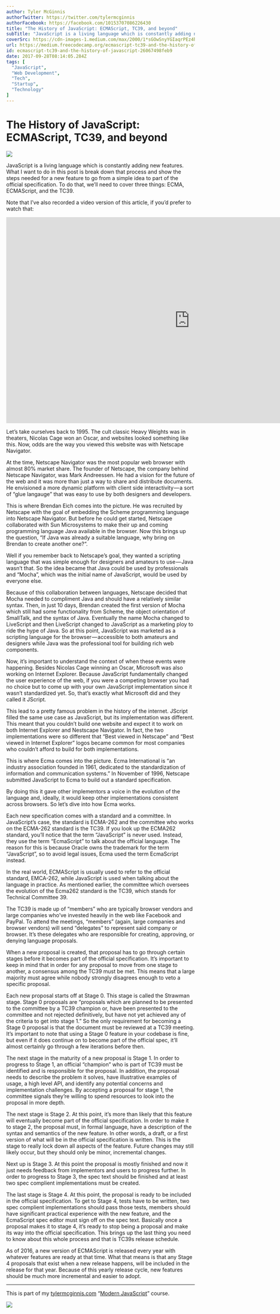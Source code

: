 ```yaml
---
author: Tyler McGinnis
authorTwitter: https://twitter.com/tylermcginnis
authorFacebook: https://facebook.com/10153707086226430
title: "The History of JavaScript: ECMAScript, TC39, and beyond"
subTitle: "JavaScript is a living language which is constantly adding new features. What I want to do in this post is break down that process and sh..."
coverSrc: https://cdn-images-1.medium.com/max/2000/1*sGOwSnyYGIaqrPEz4hf4hg.png
url: https://medium.freecodecamp.org/ecmascript-tc39-and-the-history-of-javascript-26067498feb9
id: ecmascript-tc39-and-the-history-of-javascript-26067498feb9
date: 2017-09-28T08:14:05.284Z
tags: [
  "JavaScript",
  "Web Development",
  "Tech",
  "Startup",
  "Technology"
]
---
```

# The History of JavaScript: ECMAScript, TC39, and beyond







![](https://cdn-images-1.medium.com/max/2000/1*sGOwSnyYGIaqrPEz4hf4hg.png)







JavaScript is a living language which is constantly adding new features. What I want to do in this post is break down that process and show the steps needed for a new feature to go from a simple idea to part of the official specification. To do that, we’ll need to cover three things: ECMA, ECMAScript, and the TC39.

Note that I’ve also recorded a video version of this article, if you’d prefer to watch that:









<iframe data-width="854" data-height="480" width="980" height="551" src="https://medium.freecodecamp.org/media/36573e255beaf46beabaf6a4ff9f2bf8?postId=26067498feb9" data-media-id="36573e255beaf46beabaf6a4ff9f2bf8" data-thumbnail="https://i.embed.ly/1/image?url=https%3A%2F%2Fi.ytimg.com%2Fvi%2FgytOcNFV1dM%2Fhqdefault.jpg&amp;key=a19fcc184b9711e1b4764040d3dc5c07" allowfullscreen="" frameborder="0"></iframe>









Let’s take ourselves back to 1995\. The cult classic Heavy Weights was in theaters, Nicolas Cage won an Oscar, and websites looked something like this. Now, odds are the way you viewed this website was with Netscape Navigator.

At the time, Netscape Navigator was the most popular web browser with almost 80% market share. The founder of Netscape, the company behind Netscape Navigator, was Mark Andreessen. He had a vision for the future of the web and it was more than just a way to share and distribute documents. He envisioned a more dynamic platform with client side interactivity — a sort of “glue langauge” that was easy to use by both designers and developers.

This is where Brendan Eich comes into the picture. He was recruited by Netscape with the goal of embedding the Scheme programming language into Netscape Navigator. But before he could get started, Netscape collaborated with Sun Microsystems to make their up and coming programming language Java available in the browser. Now this brings up the question, “If Java was already a suitable language, why bring on Brendan to create another one?“.

Well if you remember back to Netscape’s goal, they wanted a scripting language that was simple enough for designers and amateurs to use — Java wasn’t that. So the idea became that Java could be used by professionals and “Mocha”, which was the initial name of JavaScript, would be used by everyone else.

Because of this collaboration between languages, Netscape decided that Mocha needed to compliment Java and should have a relatively similar syntax. Then, in just 10 days, Brendan created the first version of Mocha which still had some functionality from Scheme, the object orientation of SmallTalk, and the syntax of Java. Eventually the name Mocha changed to LiveScript and then LiveScript changed to JavaScript as a marketing ploy to ride the hype of Java. So at this point, JavaScript was marketed as a scripting language for the browser — accessible to both amateurs and designers while Java was the professional tool for building rich web components.

Now, it’s important to understand the context of when these events were happening. Besides Nicolas Cage winning an Oscar, Microsoft was also working on Internet Explorer. Because JavaScript fundamentally changed the user experience of the web, if you were a competing browser you had no choice but to come up with your own JavaScript implementation since it wasn’t standardized yet. So, that’s exactly what Microsoft did and they called it JScript.

This lead to a pretty famous problem in the history of the internet. JScript filled the same use case as JavaScript, but its implementation was different. This meant that you couldn’t build one website and expect it to work on both Internet Explorer and Nestscape Navigator. In fact, the two implementations were so different that “Best viewed in Netscape” and “Best viewed in Internet Explorer” logos became common for most companies who couldn’t afford to build for both implementations.

This is where Ecma comes into the picture. Ecma International is “an industry association founded in 1961, dedicated to the standardization of information and communication systems.” In November of 1996, Netscape submitted JavaScript to Ecma to build out a standard specification.

By doing this it gave other implementors a voice in the evolution of the language and, ideally, it would keep other implementations consistent across browsers. So let’s dive into how Ecma works.

Each new specification comes with a standard and a committee. In JavaScript’s case, the standard is ECMA-262 and the committee who works on the ECMA-262 standard is the TC39\. If you look up the ECMA262 standard, you’ll notice that the term “JavaScript” is never used. Instead, they use the term “EcmaScript” to talk about the official language. The reason for this is because Oracle owns the trademark for the term “JavaScript”, so to avoid legal issues, Ecma used the term EcmaScript instead.

In the real world, ECMAScript is usually used to refer to the official standard, EMCA-262, while JavaScript is used when talking about the language in practice. As mentioned earlier, the committee which oversees the evolution of the Ecma262 standard is the TC39, which stands for Technical Committee 39.

The TC39 is made up of “members” who are typically browser vendors and large companies who’ve invested heavily in the web like Facebook and PayPal. To attend the meetings, “members” (again, large companies and browser vendors) will send “delegates” to represent said company or browser. It’s these delegates who are responsible for creating, approving, or denying language proposals.

When a new proposal is created, that proposal has to go through certain stages before it becomes part of the official specification. It’s important to keep in mind that in order for any proposal to move from one stage to another, a consensus among the TC39 must be met. This means that a large majority must agree while nobody strongly disagrees enough to veto a specific proposal.

Each new proposal starts off at Stage 0\. This stage is called the Strawman stage. Stage 0 proposals are “proposals which are planned to be presented to the committee by a TC39 champion or, have been presented to the committee and not rejected definitively, but have not yet achieved any of the criteria to get into stage 1.” So the only requirement for becoming a Stage 0 proposal is that the document must be reviewed at a TC39 meeting. It’s important to note that using a Stage 0 feature in your codebase is fine, but even if it does continue on to become part of the official spec, it’ll almost certainly go through a few iterations before then.

The next stage in the maturity of a new proposal is Stage 1\. In order to progress to Stage 1, an official “champion” who is part of TC39 must be identified and is responsible for the proposal. In addition, the proposal needs to describe the problem it solves, have illustrative examples of usage, a high level API, and identify any potential concerns and implementation challenges. By accepting a proposal for stage 1, the committee signals they’re willing to spend resources to look into the proposal in more depth.

The next stage is Stage 2\. At this point, it’s more than likely that this feature will eventually become part of the official specification. In order to make it to stage 2, the proposal must, in formal language, have a description of the syntax and semantics of the new feature. In other words, a draft, or a first version of what will be in the official specification is written. This is the stage to really lock down all aspects of the feature. Future changes may still likely occur, but they should only be minor, incremental changes.

Next up is Stage 3\. At this point the proposal is mostly finished and now it just needs feedback from implementors and users to progress further. In order to progress to Stage 3, the spec text should be finished and at least two spec complient implementations must be created.

The last stage is Stage 4\. At this point, the proposal is ready to be included in the official specification. To get to Stage 4, tests have to be written, two spec complient implementations should pass those tests, members should have significant practical experience with the new feature, and the EcmaScript spec editor must sign off on the spec text. Basically once a proposal makes it to stage 4, it’s ready to stop being a proposal and make its way into the official specification. This brings up the last thing you need to know about this whole process and that is TC39s release schedule.

As of 2016, a new version of ECMAScript is released every year with whatever features are ready at that time. What that means is that any Stage 4 proposals that exist when a new release happens, will be included in the release for that year. Because of this yearly release cycle, new features should be much more incremental and easier to adopt.











* * *







This is part of my [tylermcginnis.com](https://tylermcginnis.com/videos/ecmascript/) “[Modern JavaScript](https://tylermcginnis.com/courses/modern-javascript/)” course.



[![](https://cdn-images-1.medium.com/max/1600/1*g8rYjAG5p6R3lgrDhjEwYw.png)](https://tylermcginnis.com/courses/modern-javascript)










